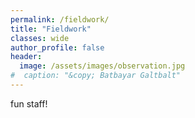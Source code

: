 ```yaml
---
permalink: /fieldwork/
title: "Fieldwork"
classes: wide
author_profile: false
header:
  image: /assets/images/observation.jpg
#  caption: "&copy; Batbayar Galtbalt"
---
```


fun staff!
